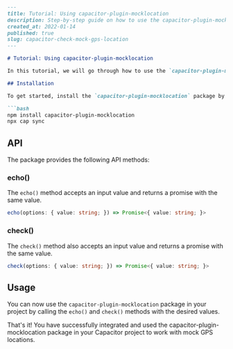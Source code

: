 ```markdown
---
title: Tutorial: Using capacitor-plugin-mocklocation
description: Step-by-step guide on how to use the capacitor-plugin-mocklocation package in your Capacitor project.
created_at: 2022-01-14
published: true
slug: capacitor-check-mock-gps-location
---

# Tutorial: Using capacitor-plugin-mocklocation

In this tutorial, we will go through how to use the `capacitor-plugin-mocklocation` package in your Capacitor project to work with mock GPS locations.

## Installation

To get started, install the `capacitor-plugin-mocklocation` package by running the following commands:

```bash
npm install capacitor-plugin-mocklocation
npx cap sync
```

## API

The package provides the following API methods:

### echo()

The `echo()` method accepts an input value and returns a promise with the same value.

```typescript
echo(options: { value: string; }) => Promise<{ value: string; }>
```

### check()

The `check()` method also accepts an input value and returns a promise with the same value.

```typescript
check(options: { value: string; }) => Promise<{ value: string; }>
```

## Usage

You can now use the `capacitor-plugin-mocklocation` package in your project by calling the `echo()` and `check()` methods with the desired values.

That's it! You have successfully integrated and used the capacitor-plugin-mocklocation package in your Capacitor project to work with mock GPS locations.
```
```
